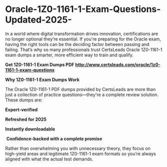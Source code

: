 # Oracle-1Z0-1161-1-Exam-Questions-Updated-2025-
<p>In a world where digital transformation drives innovation, certifications are no longer optional they&rsquo;re essential. If you&#39;re preparing for the Oracle exam, having the right tools can be the deciding factor between passing and failing. That&rsquo;s why so many professionals trust CertsLeads Oracle 1Z0-1161-1 exam dumps a smarter, more efficient way to train and qualify.</p> <p><strong>Get 1Z0-1161-1 Exam Dumps PDF&nbsp;<a href="http://www.certsleads.com/oracle/1z0-1161-1-exam-questions">http://www.certsleads.com/oracle/1z0-1161-1-exam-questions</a></strong></p> <p><strong>Why 1Z0-1161-1 Exam Dumps Work</strong></p> <p>The Oracle 1Z0-1161-1 PDF dumps provided by CertsLeads are more than just a collection of practice questions&mdash;they&#39;re a complete review solution. These dumps are:</p> <p><strong>Expert-verified</strong></p> <p><strong>Refreshed for 2025</strong></p> <p><strong>Instantly downloadable</strong></p> <p>&nbsp;<strong>Confidence-backed with a complete promise</strong></p> <p>Rather than overwhelming you with unnecessary theory, they focus on high-yield areas and legitimate 1Z0-1161-1 exam formats so you&rsquo;re always aligned with what the actual test demands.</p> <p>&nbsp;</p>
